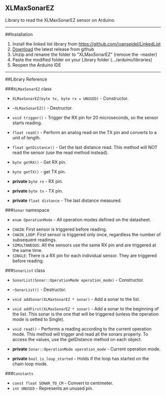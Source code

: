 ## XLMaxSonarEZ
Library to read the XLMaxSonarEZ sensor on Arduino.

------------------------
##Installation
1. Install the linked list library from https://github.com/ivanseidel/LinkedList
2. [Download](https://github.com/brunocalou/XLMaxSonarEZ/archive/master.zip) the latest release from github
3. Unzip and rename the folder to "XLMaxSonarEZ" (remove the -master)
4. Paste the modified folder on your Library folder (.../arduino/libraries)
5. Reopen the Arduino IDE

------------------------
##Library Reference

###`XLMaxSonarEZ` class

*  `XLMaxSonarEZ(byte tx, byte rx = UNUSED)` - Constructor.

*  `~XLMaxSonarEZ()` - Destructor.

*  `void trigger()` - Trigger the RX pin for 20 microseconds, so the sensor starts reading.

*  `float read()` - Perform an analog read on the TX pin and converts to a unit of length.

*  `float getDistance()` - Get the last distance read. This method will NOT read the sensor (use the read method instead).
*  `byte getRX()` - Get RX pin.

*  `byte getTX()` - get TX pin.

*  **private** `byte rx` - RX pin.

*  **private** `byte tx` - TX pin.

*  **private** `float distance` - The last distance measured.

###`Sonar` namespace

*  `enum OperationMode` - All operation modes defined on the datasheet.
  - `CHAIN`: First sensor is triggered before reading.
  - `CHAIN_LOOP`: First sensor is triggered only once, regardless the
  number of subsequent readings.
  - `SIMULTANEOUS`: All the sensors use the same RX pin and are triggered at
  the same time.
  - `SINGLE`: There is a RX pin for each individual sensor. They are triggered
  before reading.

###`SonarList` class

*  `SonarList(Sonar::OperationMode operation_mode)` - Constructor.

*  `~SonarList()` - Destructor.

*  `void addSonar(XLMaxSonarEZ * sonar)` - Add a sonar to the list.

*  `void addFirst(XLMaxSonarEZ * sonar)` - Add a sonar to the beginning of the list. This sonar is the one that will be 
triggered (unless the operation mode is setted to Single).

*  `void read()` - Performs a reading according to the current operation mode. This method will trigger and read all the sonars properly. To access the values, use the getDistance method on each object.

*  **private** `Sonar::OperationMode operation_mode` - Current operation mode.

*  **private** `bool is_loop_started` - Holds if the loop has started on the chain loop mode.

###`Constants`

*  `const float SONAR_TO_CM` - Convert to centimeter.
*  `int UNUSED` - Represents an unused pin.
